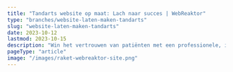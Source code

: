 ```yaml
---
title: "Tandarts website op maat: Lach naar succes | WebReaktor"
type: "branches/website-laten-maken-tandarts"
slug: "website-laten-maken-tandarts"
date: 2023-10-12
lastmod: 2023-10-15
description: "Win het vertrouwen van patiënten met een professionele, informatieve tandartswebsite van WebReaktor. Comfortabel, duidelijk en gebruiksvriendelijk."
pageType: "article"
image: "/images/raket-webreaktor-site.png"
---
```



